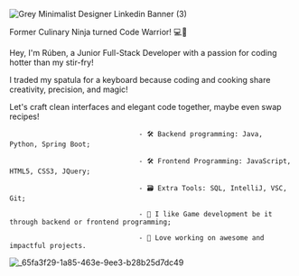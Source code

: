 ![Grey Minimalist Designer Linkedin Banner (3)](https://github.com/RubenAlmeidaSantos/RubenAlmeidaSantos/assets/159732799/b4575c9b-a294-4c3c-8e56-22a18f8aaafd)

Former Culinary Ninja turned Code Warrior! 💻🍳

Hey, I'm Rúben, a Junior Full-Stack Developer with a passion for coding hotter than my stir-fry!

I traded my spatula for a keyboard because coding and cooking share creativity, precision, and magic!

Let's craft clean interfaces and elegant code together, maybe even swap recipes!

                                      
                                    - 🛠️ Backend programming: Java, Python, Spring Boot;

                                    - 🛠️ Frontend Programming: JavaScript, HTML5, CSS3, JQuery;

                                    - 🗃️ Extra Tools: SQL, IntelliJ, VSC, Git;
                                    
                                    - 👀 I like Game development be it through backend or frontend programming;

                                    - 💞️ Love working on awesome and impactful projects.

![_65fa3f29-1a85-463e-9ee3-b28b25d7dc49](https://github.com/RubenAlmeidaSantos/RubenAlmeidaSantos/assets/159732799/a4974a03-0c22-4a6c-9764-f44dd742b1b8)





<!---
RubenAlmeidaSantos/RubenAlmeidaSantos is a ✨ special ✨ repository because its `README.md` (this file) appears on your GitHub profile.
You can click the Preview link to take a look at your changes.
--->
